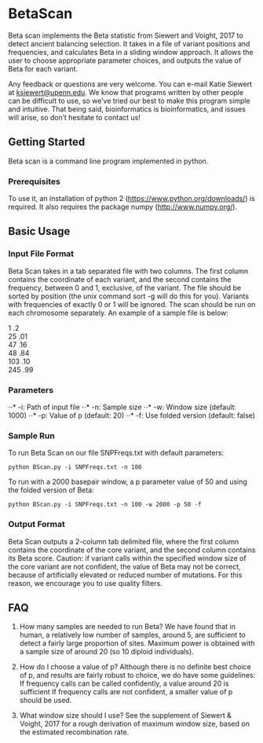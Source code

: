 # BetaScan
Beta scan implements the Beta statistic from Siewert and Voight, 2017 to detect ancient balancing selection. It takes in a file of variant positions and frequencies, and calculates Beta in a sliding window approach. It allows the user to choose appropriate parameter choices, and outputs the value of Beta for each variant.

Any feedback or questions are very welcome. You can e-mail Katie Siewert at ksiewert@upenn.edu. We know that programs written by other people can be difficult to use, so we’ve tried our best to make this program simple and intuitive. That being said, bioinformatics is bioinformatics, and issues will arise, so don’t hesitate to contact us!

## Getting Started
Beta scan is a command line program implemented in python.

### Prerequisites 
To use it, an installation of python 2 (https://www.python.org/downloads/) is required. It also requires the package numpy (http://www.numpy.org/). 

## Basic Usage

### Input File Format
Beta Scan takes in a tab separated file with two columns. The first column contains the coordinate of each variant, and the second contains the frequency, between 0 and 1, exclusive, of the variant. The file should be sorted by position (the unix command sort -g will do this for you). Variants with frequencies of exactly 0 or 1 will be ignored. The scan should be run on each chromosome separately. An example of a sample file is below:

1	.2  
25	.01  
47	.16  
48	.84  
103	.10  
245	.99  

### Parameters 
⋅⋅* -i: Path of input file
⋅⋅* -n: Sample size
⋅⋅* -w: Window size (default: 1000)
⋅⋅* -p: Value of p (default: 20)
⋅⋅* -f: Use folded version (default: false)

### Sample Run
To run Beta Scan on our file SNPFreqs.txt with default parameters:
```
python BScan.py -i SNPFreqs.txt -n 100
```
To run with a 2000 basepair window, a p parameter value of 50 and using the folded version of Beta:
```
python BScan.py -i SNPFreqs.txt -n 100 -w 2000 -p 50 -f
```

### Output Format
Beta Scan outputs a 2-column tab delimited file, where the first column contains the coordinate of the core variant, and the second column contains its Beta score.
Caution: if variant calls within the specified window size of the core variant are not confident, the value of Beta may not be correct, because of artificially elevated or reduced number of mutations. For this reason, we encourage you to use quality filters.

## FAQ
1. How many samples are needed to run Beta?
We have found that in human, a relatively low number of samples, around 5, are sufficient to detect a fairly large proportion of sites. Maximum power is obtained with a sample size of around 20 (so 10 diploid individuals).

2. How do I choose a value of p?
Although there is no definite best choice of p, and results are fairly robust to choice, we do have some guidelines:
If frequency calls can be called confidently, a value around 20 is sufficient
If frequency calls are not confident, a smaller value of p should be used. 

3. What window size should I use?
See the supplement of Siewert & Voight, 2017 for a rough derivation of maximum window size, based on the estimated recombination rate.


